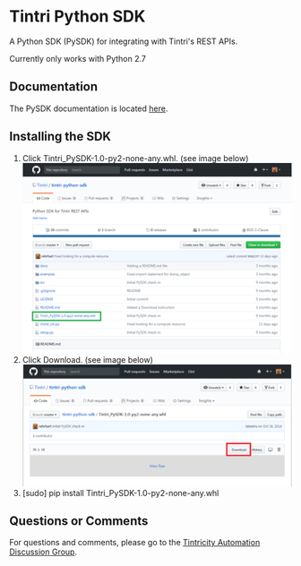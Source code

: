 # Tintri Python SDK
A Python SDK (PySDK) for integrating with Tintri's REST APIs.

Currently only works with Python 2.7

## Documentation ##
The PySDK documentation is located [here](https://tintri.github.io/tintri-python-sdk/index.html).

## Installing the SDK
1. Click Tintri_PySDK-1.0-py2-none-any.whl. (see image below)
![Alt text](PySDK_wheel_click.png)
1. Click Download. (see image below)
![Alt text](PySDK_download.png)
1. [sudo] pip install Tintri_PySDK-1.0-py2-none-any.whl

## Questions or Comments ##
For questions and comments, please go to the [Tintricity Automation Discussion Group](http://hub.tintricity.com/discussions/automation).
